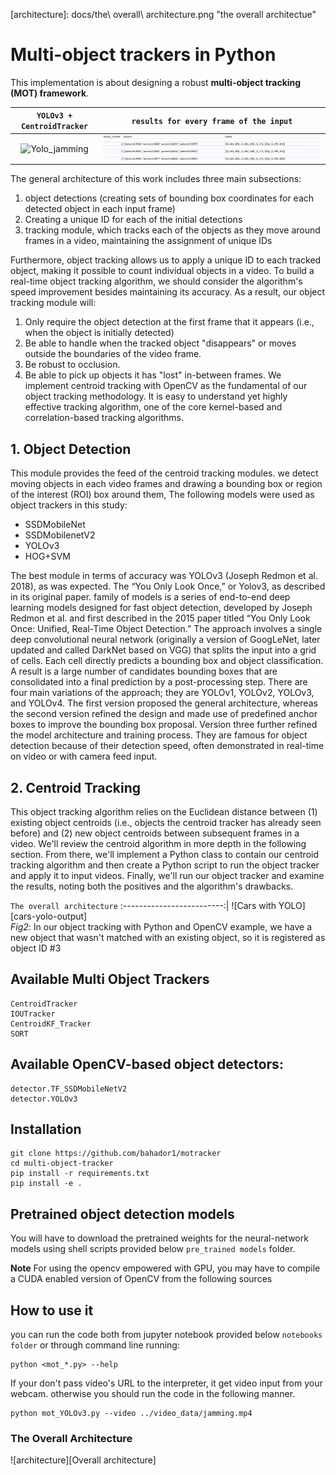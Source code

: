 [Yolo_jamming]: docs/result.gif "Sample Output with YOLO"
[csv_output]: docs/output.gif "csv output"
[architecture]: docs/the\ overall\ architecture.png "the overall architectue" 



# Multi-object trackers in Python
This implementation is about designing a robust __multi-object tracking (MOT) framework__.

`YOLOv3 + CentroidTracker` |  `results for every frame of the input`
:-------------------------:|:-------------------------:
![Yolo_jamming][Yolo_jamming]  |  ![csv_output][csv_output]



The general architecture of this work includes three main subsections:
1.	object detections (creating sets of bounding box coordinates for each detected object in each input frame)
2.	Creating a unique ID for each of the initial detections
3.	tracking module, which tracks each of the objects as they move around frames in a video, maintaining the assignment of unique IDs


Furthermore, object tracking allows us to apply a unique ID to each tracked object, making it possible to count individual objects in a video. 
To build a real-time object tracking algorithm, we should consider the algorithm's speed improvement besides maintaining its accuracy. As a result, our object tracking module will:
1.	Only require the object detection at the first frame that it appears (i.e., when the object is initially detected)
2.	Be able to handle when the tracked object "disappears" or moves outside the boundaries of the video frame.
3.	Be robust to occlusion.
4.	Be able to pick up objects it has "lost" in-between frames.
We implement centroid tracking with OpenCV as the fundamental of our object tracking methodology.
It is easy to understand yet highly effective tracking algorithm, one of the core kernel-based and correlation-based tracking algorithms.

## 1. Object Detection

This module provides the feed of the centroid tracking modules.
we detect moving objects in each video frames and drawing a bounding box or region of the interest (ROI) box around them,
The following models were used as object trackers in this study:


*   SSDMobileNet
*   SSDMobilenetV2
*   YOLOv3
*   HOG+SVM

The best module in terms of accuracy was YOLOv3 (Joseph Redmon et al. 2018), as was expected.
The “You Only Look Once,” or Yolov3, as described in its original paper.  family of models is a series of end-to-end deep learning models designed for fast object detection, developed by Joseph Redmon et al. and first described in the 2015 paper titled “You Only Look Once: Unified, Real-Time Object Detection.”
The approach involves a single deep convolutional neural network (originally a version of GoogLeNet, later updated and called DarkNet based on VGG) that splits the input into a grid of cells. Each cell directly predicts a bounding box and object classification. A result is a large number of candidates bounding boxes that are consolidated into a final prediction by a post-processing step.
There are four main variations of the approach; they are YOLOv1, YOLOv2, YOLOv3, and YOLOv4. The first version proposed the general architecture, whereas the second version refined the design and made use of predefined anchor boxes to improve the bounding box proposal. Version three further refined the model architecture and training process.
They are famous for object detection because of their detection speed, often demonstrated in real-time on video or with camera feed input.


## 2. Centroid Tracking
This object tracking algorithm relies on the Euclidean distance between (1) existing object centroids (i.e., objects the centroid tracker has already seen before) and (2) new object centroids between subsequent frames in a video.
We'll review the centroid algorithm in more depth in the following section. From there, we'll implement a Python class to contain our centroid tracking algorithm and then create a Python script to run the object tracker and apply it to input videos.
Finally, we'll run our object tracker and examine the results, noting both the positives and the algorithm's drawbacks.

`The overall architecture` 
:-------------------------:|
![Cars with YOLO][cars-yolo-output]  
*Fig2*: In our object tracking with Python and OpenCV example, we have a new object that wasn't matched with an existing object, so it is registered as object ID #3


## Available Multi Object Trackers

```
CentroidTracker
IOUTracker
CentroidKF_Tracker
SORT
```

## Available OpenCV-based object detectors:

```
detector.TF_SSDMobileNetV2
detector.YOLOv3
```


## Installation

```
git clone https://github.com/bahador1/motracker
cd multi-object-tracker
pip install -r requirements.txt
pip install -e .
```
## Pretrained object detection models

You will have to download the pretrained weights for the neural-network models using shell scripts provided below `pre_trained models` folder. 

**Note**
For using the opencv empowered with GPU, you may have to compile a CUDA enabled version of OpenCV from the following sources
  
  
## How to use it

you can run the code both from jupyter notebook provided below `notebooks folder` or through command line running:

```
python <mot_*.py> --help
```
If your don't pass video's URL to the interpreter, it get video input from your webcam. otherwise you should run the code in the following manner. 
```
python mot_YOLOv3.py --video ../video_data/jamming.mp4
```
### The Overall Architecture
![architecture][Overall architecture]
